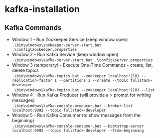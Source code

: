 # kafka-installation
## Kafka Commands
- Window 1 - Run Zookeeper Service (keep window open)\
``.\bin\windows\zookeeper-server-start.bat .\config\zookeeper.properties``
- Window 2 - Run Kafka Service (keep window open)\
``.\bin\windows\kafka-server-start.bat .\config\server.properties``
- Window 3 (temporary) - Execute One-Time Commands - create, list, delete topics \
``.\bin\windows\kafka-topics.bat --zookeeper localhost:2181 --replication-factor 1 --partitions 1 --create --topic fullstack-developer``\
``.\bin\windows\kafka-topics.bat --zookeeper localhost:2181 --list``
- Window 4 - Run Kafka Producer (will provide a > prompt for writing messages)\
``.\bin\windows\kafka-console-producer.bat --broker-list localhost:9092 --topic fullstack-developer``
- Window 5 - Run Kafka Consumer (to show messages from the beginning)\
``.\bin\windows\kafka-console-consumer.bat --bootstrap-server localhost:9092 --topic fullstack-developer --from-beginning``
